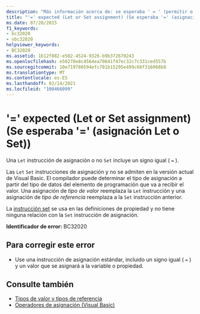```yaml
---
description: "Más información acerca de: se esperaba ' = ' (permitir o establecer asignación)"
title: "'=' expected (Let or Set assignment) (Se esperaba '=' (asignación Let o Set))"
ms.date: 07/20/2015
f1_keywords:
- bc32020
- vbc32020
helpviewer_keywords:
- BC32020
ms.assetid: 1b12f082-e502-4524-9326-b9b372670243
ms.openlocfilehash: e50270e8c4564ea70641f47ec32c7c331ced557b
ms.sourcegitcommit: 10e719780594efc781b15295e499c66f316068b8
ms.translationtype: MT
ms.contentlocale: es-ES
ms.lasthandoff: 02/14/2021
ms.locfileid: "100466099"
---
```

# <a name="-expected-let-or-set-assignment"></a>'=' expected (Let or Set assignment) (Se esperaba '=' (asignación Let o Set))

Una `Let` instrucción de asignación o no `Set` incluye un signo igual ( `=` ).  
  
 Las `Let` `Set` instrucciones de asignación y no se admiten en la versión actual de Visual Basic. El compilador puede determinar el tipo de asignación a partir del tipo de datos del elemento de programación que va a recibir el valor. Una asignación de *tipo de valor* reemplaza la `Let` instrucción y una asignación de *tipo de referencia* reemplaza a la `Set` instrucción anterior.  
  
 La [instrucción set](../language-reference/statements/set-statement.md) se usa en las definiciones de propiedad y no tiene ninguna relación con la `Set` instrucción de asignación.  
  
 **Identificador de error:** BC32020  
  
## <a name="to-correct-this-error"></a>Para corregir este error  
  
- Use una instrucción de asignación estándar, incluido un signo igual ( `=` ) y un valor que se asignará a la variable o propiedad.  
  
## <a name="see-also"></a>Consulte también

- [Tipos de valor y tipos de referencia](../programming-guide/language-features/data-types/value-types-and-reference-types.md)
- [Operadores de asignación (Visual Basic)](../language-reference/operators/assignment-operators.md)
